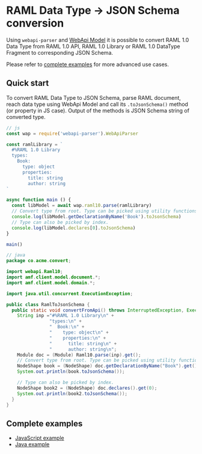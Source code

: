 # RAML Data Type -> JSON Schema conversion
Using `webapi-parser` and [WebApi Model](https://raml-org.github.io/webapi-parser/js/classes/_webapi_parser_.webapibaseunit.html) it is possible to convert RAML 1.0 Data Type from RAML 1.0 API, RAML 1.0 Library or RAML 1.0 DataType Fragment to corresponding JSON Schema.

Please refer to [complete examples](#complete-examples) for more advanced use cases.

## Quick start

To convert RAML Data Type to JSON Schema, parse RAML document, reach data type using WebApi Model and call its `.toJsonSchema()` method (or property in JS case). Output of the methods is JSON Schema string of converted type.

```js
// js
const wap = require('webapi-parser').WebApiParser

const ramlLibrary = `
  #%RAML 1.0 Library
  types:
    Book:
      type: object
      properties:
        title: string
        author: string
`

async function main () {
  const libModel = await wap.raml10.parse(ramlLibrary)
  // Convert type from root. Type can be picked using utility functions
  console.log(libModel.getDeclarationByName('Book').toJsonSchema)
  // Type can also be picked by index.
  console.log(libModel.declares[0].toJsonSchema)
}

main()
```

```java
// java
package co.acme.convert;

import webapi.Raml10;
import amf.client.model.document.*;
import amf.client.model.domain.*;

import java.util.concurrent.ExecutionException;

public class RamlToJsonSchema {
  public static void convertFromApi() throws InterruptedException, ExecutionException {
    String inp ="#%RAML 1.0 Library\n" +
                "types:\n" +
                "  Book:\n" +
                "    type: object\n" +
                "    properties:\n" +
                "      title: string\n" +
                "      author: string\n";
    Module doc = (Module) Raml10.parse(inp).get();
    // Convert type from root. Type can be picked using utility functions
    NodeShape book = (NodeShape) doc.getDeclarationByName("Book").get();
    System.out.println(book.toJsonSchema());

    // Type can also be picked by index.
    NodeShape book2 = (NodeShape) doc.declares().get(0);
    System.out.println(book2.toJsonSchema());
  }
}
```

## Complete examples
* [JavaScript example](https://github.com/raml-org/webapi-parser/blob/master/examples/js/convert-ramldt-jsonschema.js)
* [Java example](https://github.com/raml-org/webapi-parser/blob/master/examples/java/src/main/java/co/acme/convert/RamlDtToJsonSchema.java)
